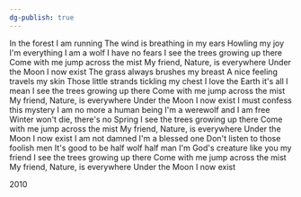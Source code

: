 ```yaml
---
dg-publish: true
---
```

In the forest I am running
The wind is breathing in my ears
Howling my joy I'm everything
I am a wolf I have no fears
I see the trees growing up there
Come with me jump across the mist
My friend, Nature, is everywhere
Under the Moon I now exist
The grass always brushes my breast
A nice feeling travels my skin
Those little strands tickling my chest
I love the Earth it's all I mean
I see the trees growing up there
Come with me jump across the mist
My friend, Nature, is everywhere
Under the Moon I now exist
I must confess this mystery
I am no more a human being
I'm a werewolf and I am free
Winter won't die, there's no Spring
I see the trees growing up there
Come with me jump across the mist
My friend, Nature, is everywhere
Under the Moon I now exist
I am not damned I'm a blessed one
Don't listen to those foolish men
It's good to be half wolf half man
I'm God's creature like you my friend
I see the trees growing up there
Come with me jump across the mist
My friend, Nature, is everywhere
Under the Moon I now exist


2010